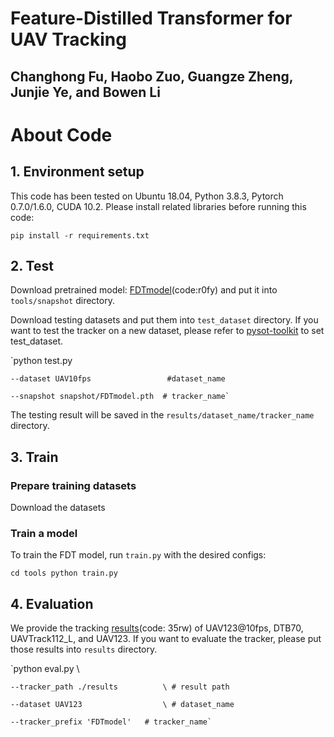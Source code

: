 # Feature-Distilled Transformer for UAV Tracking
## Changhong Fu, Haobo Zuo, Guangze Zheng, Junjie Ye, and Bowen Li
# About Code
## 1. Environment setup
This code has been tested on Ubuntu 18.04, Python 3.8.3, Pytorch 0.7.0/1.6.0, CUDA 10.2. Please install related libraries before running this code:

`pip install -r requirements.txt`
## 2. Test
Download pretrained model: [FDTmodel](https://pan.baidu.com/s/1fTM66ZzcCQjPGg1_2-bDiA)(code:r0fy) and put it into `tools/snapshot` directory.

Download testing datasets and put them into `test_dataset` directory. If you want to test the tracker on a new dataset, please refer to [pysot-toolkit](https://github.com/StrangerZhang/pysot-toolkit.git) to set test_dataset.

`python test.py 

	--dataset UAV10fps                 #dataset_name
	
	--snapshot snapshot/FDTmodel.pth  # tracker_name`
	
The testing result will be saved in the `results/dataset_name/tracker_name` directory.
## 3. Train
### Prepare training datasets

Download the datasets

### Train a model

To train the FDT model, run `train.py` with the desired configs:

`cd tools
python train.py`

## 4. Evaluation
We provide the tracking [results](https://pan.baidu.com/s/1PoKNWFKJ40Loeu_E1GJuPQ)(code: 35rw) of UAV123@10fps, DTB70, UAVTrack112_L, and UAV123. If you want to evaluate the tracker, please put those results into `results` directory.

`python eval.py 	                          \

	--tracker_path ./results          \ # result path
	
	--dataset UAV123                  \ # dataset_name
	
	--tracker_prefix 'FDTmodel'   # tracker_name`
